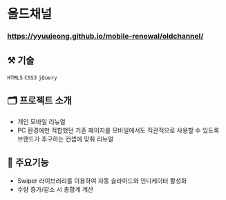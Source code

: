 # 올드채널

### <https://yyuujeong.github.io/mobile-renewal/oldchannel/>

## :hammer_and_pick: 기술
```HTML5``` ```CSS3``` ```jQuery```

## :card_index_dividers: 프로젝트 소개
- 개인 모바일 리뉴얼
- PC 환경에만 적합했던 기존 페이지를 모바일에서도 직관적으로 사용할 수 있도록 브랜드가 추구하는 컨셉에 맞춰 리뉴얼

## :mag_right: 주요기능
- Swiper 라이브러리를 이용하여 자동 슬라이드와 인디케이터 활성화
- 수량 증가/감소 시 총합계 계산
